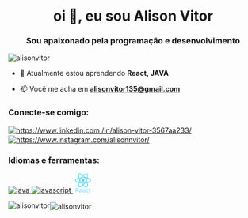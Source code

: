 <h1 align="center">oi 👋, eu sou Alison Vitor</h1>
<h3 align="center">Sou apaixonado pela programação e desenvolvimento</h3>

<p align="left"> <img src=" https://komarev.com/ghpvc/?username=alisonvitor&label=Profile%20views&color=0e75b6&style=flat" alt="alisonvitor" /> </p>

- 🌱 Atualmente estou aprendendo **React, JAVA**

- 📫 Você me acha em **alisonvitor135@gmail.com**

<h3 align="left">Conecte-se comigo:</h3>
<p align="left">
<a href="https://linkedin.com/in/https://www.linkedin.com/in/alison-vitor-3567aa233/" target="blank"><img align="center" src=" https://raw.githubusercontent.com/rahuldkjain/github-profile-readme-generator/master/src/images/icons/Social/linked-in-alt.svg" alt="https://www.linkedin.com /in/alison-vitor-3567aa233/" height="30" width="40" /></a>
<a href="https://instagram.com/https://www.instagram.com/alisonnvitor /" target="blank"><img align="center" src="https://raw.githubusercontent.com/rahuldkjain/github-profile-readme-generator/master/src/images/icons/Social/instagram. svg" alt="https://www.instagram.com/alisonnvitor/" height="30" width="40" /></a>
</p>

<h3 align="left">Idiomas e ferramentas:</h3>
<p align="left"> <a href="https://www.java.com" target="_blank" rel="noreferrer"> <img src="https://raw.githubusercontent.com/devicons /devicon/master/icons/java/java-original.svg" alt="java" width="40" height="40"/> </a> <a href="https://developer.mozilla.org /en-US/docs/Web/JavaScript" target="_blank" rel="noreferrer"> <img src="https://raw.githubusercontent.com/devicons/devicon/master/icons/javascript/javascript-original .svg" alt="javascript" width="40" height="40"/> </a> <a href="https://reactjs.org/" target="_blank" rel="noreferrer"><img src="https://raw.githubusercontent.com/devicons/devicon/master/icons/react/react-original-wordmark.svg" alt="react" width="40" height="40"/> </a> </p>

<p><img align="left" src="https://github-readme-stats.vercel.app/api/top-langs?username=alisonvitor&show_icons=true&locale=en&layout=compact" alt="alisonvitor" /> </p>

<p> <img align="center" src="https://github-readme-stats.vercel.app/api?username=alisonvitor&show_icons=true&locale=en" alt="alisonvitor" /> </p>

